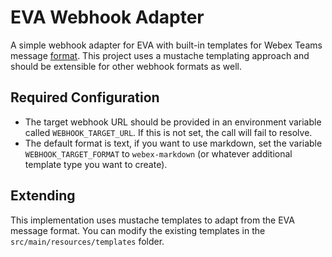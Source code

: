 # EVA Webhook Adapter

A simple webhook adapter for EVA with built-in templates for Webex Teams message [format](https://apphub.webex.com/teams/applications/incoming-webhooks-cisco-systems).
This project uses a mustache templating approach and should be extensible for other webhook formats as well.

## Required Configuration

- The target webhook URL should be provided in an environment variable called `WEBHOOK_TARGET_URL`.  If this is not set,
the call will fail to resolve.
- The default format is text, if you want to use markdown, set the variable `WEBHOOK_TARGET_FORMAT` to `webex-markdown`
(or whatever additional template type you want to create).

## Extending

This implementation uses mustache templates to adapt from the EVA message format.  You can modify the existing templates
in the `src/main/resources/templates` folder.
